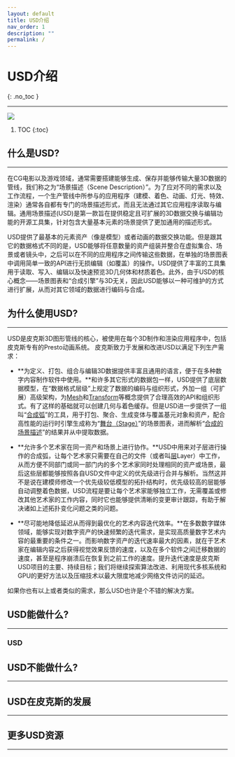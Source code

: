 ```yaml
---
layout: default
title: USD介绍
nav_order: 1
description: ""
permalink: /
---
```


# USD介绍
{: .no_toc }

---
![](https://graphics.pixar.com/usd/docs/attachments/340328893/553309696.jpg)

1. TOC
{:toc}

## 什么是USD?
---
在CG电影以及游戏领域，通常需要搭建能够生成、保存并能够传输大量3D数据的管线，我们称之为“场景描述（Scene Description）”。为了应对不同的需求以及工作流程，一个生产管线中所参与的应用程序（建模、着色、动画、灯光、特效、渲染）通常各自都有专门的场景描述形式，而且无法通过其它应用程序读取与编辑。通用场景描述(USD)是第一款旨在提供稳定且可扩展的3D数据交换与编辑功能的开源工具集，针对包含大量基本元素的场景提供了更加通用的描述形式。

USD提供了最基本的元素资产（像是模型）或者动画的数据交换功能。但是跟其它的数据格式不同的是，USD能够将任意数量的资产组装并整合在虚拟集合、场景或者镜头中，之后可以在不同的应用程序之间传输这些数据，在单独的场景图表中调用简单一致的API进行无损编辑（如覆盖）的操作。USD提供了丰富的工具集用于读取、写入、编辑以及快速预览3D几何体和材质着色。此外，由于USD的核心概念——场景图表和“合成引擎”与3D无关，因此USD能够以一种可维护的方式进行扩展，从而对其它领域的数据进行编码与合成。

## 为什么使用USD?
---
USD是皮克斯3D图形管线的核心，被使用在每个3D制作和渲染应用程序中，包括皮克斯专有的Presto动画系统。
皮克斯致力于发展和改进USD以满足下列生产需求：
- **为定义、打包、组合与编辑3D数据提供丰富且通用的语言，便于在多种数字内容制作软件中使用。**和许多其它形式的数据包一样，USD提供了底层数据模型，在“数据格式层级”上规定了数据的编码与组织形式，外加一组（可扩展）高级架构，为[Mesh](https://graphics.pixar.com/usd/docs/api/class_usd_geom_mesh.html#details)和[Transform](https://graphics.pixar.com/usd/docs/api/class_usd_geom_xformable.html#details)等概念提供了合理高效的API和组织形式。有了这样的基础就可以创建几何与着色缓存。但是USD进一步提供了一组叫“[合成弧](https://graphics.pixar.com/usd/docs/USD-Glossary.html#USDGlossary-CompositionArcs)”的工具，用于打包、聚合、生成变体与覆盖基元对象和资产，配合高性能的运行时引擎生成称为“[舞台（Stage）](https://graphics.pixar.com/usd/docs/USD-Glossary.html#USDGlossary-Composition)”的场景图表，进而解析“[合成的场景描述](https://graphics.pixar.com/usd/docs/USD-Glossary.html#USDGlossary-Composition)”的结果并从中提取数据。

- **允许多个艺术家在同一资产和场景上进行协作。**USD中用来对子层进行操作的合成弧，让每个艺术家只需要在自己的文件（或者叫[层](https://graphics.pixar.com/usd/docs/USD-Glossary.html#USDGlossary-Layer)Layer）中工作，从而方便不同部门或同一部门内的多个艺术家同时处理相同的资产或场景，最后这些层都能够按照各自USD文件中定义的优先级进行合并与解析。当然这并不是说在建模师修改一个优先级较低模型的拓扑结构时，优先级较高的层能够自动调整着色数据，USD流程是要让每个艺术家能够独立工作，无需覆盖或修改其他艺术家的工作内容，同时它也能够提供清晰的变更审计跟踪，有助于解决诸如上述拓扑变化问题之类的问题。

- **尽可能地降低延迟从而得到最优化的艺术内容迭代效率。**在多数数字媒体领域，能够实现对数字资产的快速频繁的迭代需求，是实现高质量数字艺术内容的最重要的条件之一。而影响数字资产的迭代速率最大的因素，就在于艺术家在编辑内容之后获得视觉效果反馈的速度，以及在多个软件之间迁移数据的速度，甚至是程序崩溃后在恢复到之前工作的速度。提升迭代速度是皮克斯USD项目的主要、持续目标；我们将继续探索算法改进、利用现代多核系统和GPU的更好方法以及压缩技术以最大限度地减少网络文件访问的延迟。

如果你也有以上或者类似的需求，那么USD也许是个不错的解决方案。

## USD能做什么?
---
### USD

## USD不能做什么?
---

## USD在皮克斯的发展
---

## 更多USD资源
---

